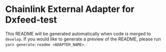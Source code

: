 # Chainlink External Adapter for Dxfeed-test

This README will be generated automatically when code is merged to `develop`. If you would like to generate a preview of the README, please run `yarn generate:readme <ADAPTER_NAME>`.
